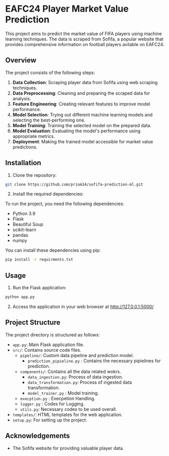 # EAFC24 Player Market Value Prediction

This project aims to predict the market value of FIFA players using machine learning techniques. The data is scraped from Sofifa, a popular website that provides comprehensive information on football players avilable on EAFC24.

## Overview

The project consists of the following steps:

1. **Data Collection**: Scraping player data from Sofifa using web scraping techniques.
2. **Data Preprocessing**: Cleaning and preparing the scraped data for analysis.
3. **Feature Engineering**: Creating relevant features to improve model performance.
4. **Model Selection**: Trying out different machine learning models and selecting the best-performing one.
5. **Model Training**: Training the selected model on the prepared data.
6. **Model Evaluation**: Evaluating the model's performance using appropriate metrics.
7. **Deployment**: Making the trained model accessible for market value predictions.

## Installation

1. Clone the repository:

```bash
git clone https://github.com/priom14/sofifa-prediction-ml.git

```

2. Install the required dependencies:

To run the project, you need the following dependencies:

- Python 3.9
- Flask
- Beautiful Soup
- scikit-learn
- pandas
- numpy

You can install these dependencies using pip:

```bash
pip install -r requirments.txt

```

## Usage
1. Run the Flask application:

```bash
python app.py

```
2. Access the application in your web browser at http://127.0.0.1:5000/


## Project Structure

The project directory is structured as follows:

- `app.py`: Main Flask application file.
- `src/`: Contains source code files.
  - `pipeline/`: Custom data pipeline and prediction model.
    - `prediction_pipieline.py` : Contains the necessary pipielines for prediction.
  - `components/`: Contains all the data related wokrs.
    - `data_ingestion.py`: Process of data ingestion.
    - `data_transformation.py`: Process of ingested data transformation.
    - `model_trainer.py` : Model training.
  - `execption.py` : Execpetion Handling.
  - `logger.py` : Codes for Logging.
  - `utils.py`:  Necessary codes to be used overall.
- `templates/`: HTML templates for the web application.
- `setup.py`: For setting up the project.


## Acknowledgements

- The Sofifa website for providing valuable player data.